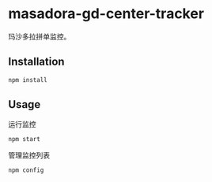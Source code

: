 # masadora-gd-center-tracker

玛沙多拉拼单监控。

## Installation

```sh
npm install
```

## Usage

运行监控

```sh
npm start
```

管理监控列表

```sh
npm config
```
